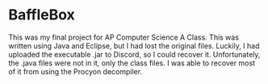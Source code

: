 # BaffleBox

This was my final project for AP Computer Science A Class. 
This was written using Java and Eclipse, but I had lost the original files.
Luckily, I had uploaded the executable .jar to Discord, so I could recover it.
Unfortunately, the .java files were not in it, only the class files.
I was able to recover most of it from using the Procyon decompiler.
